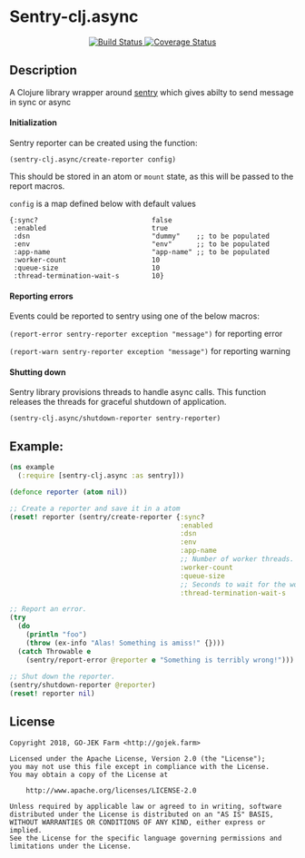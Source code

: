 # Sentry-clj.async

<p align="center">
  <a href="https://travis-ci.org/gojektech/sentry-clj.async">
    <img src="https://travis-ci.org/gojektech/sentry-clj.async.svg?branch=master" alt="Build Status" />
  </a>
  <a href='https://coveralls.io/github/gojektech/sentry-clj.async'>
    <img src='https://coveralls.io/repos/github/gojektech/sentry-clj.async/badge.svg' alt='Coverage Status' />
  </a>
</p>

## Description

A Clojure library wrapper around [sentry](https://docs.sentry.io/) which gives abilty to send message in sync or async

#### Initialization

Sentry reporter can be created using the function:

`(sentry-clj.async/create-reporter config)`

This should be stored in an atom or `mount` state, as this will be passed to the report macros.

`config` is a map defined below with default values

```
{:sync?                            false
 :enabled                          true
 :dsn                              "dummy"    ;; to be populated
 :env                              "env"      ;; to be populated
 :app-name                         "app-name" ;; to be populated
 :worker-count                     10
 :queue-size                       10
 :thread-termination-wait-s        10}
```

#### Reporting errors

Events could be reported to sentry using one of the below macros:

`(report-error sentry-reporter exception "message")` for reporting error

`(report-warn sentry-reporter exception "message")` for reporting warning

#### Shutting down
Sentry library provisions threads to handle async calls. This function releases the threads for graceful shutdown of application.

`(sentry-clj.async/shutdown-reporter sentry-reporter)`


## Example:

```clojure
(ns example
  (:require [sentry-clj.async :as sentry]))

(defonce reporter (atom nil))

;; Create a reporter and save it in a atom
(reset! reporter (sentry/create-reporter {:sync?                            false
                                          :enabled                          true
                                          :dsn                              "http://foo@gojek-sentry.golabs.io"
                                          :env                              :production
                                          :app-name                         "foo"
                                          ;; Number of worker threads.
                                          :worker-count                     10
                                          :queue-size                       10
                                          ;; Seconds to wait for the worker threads to terminate.
                                          :thread-termination-wait-s        10}))

;; Report an error.
(try
  (do
    (println "foo")
    (throw (ex-info "Alas! Something is amiss!" {})))
  (catch Throwable e
    (sentry/report-error @reporter e "Something is terribly wrong!")))
    
;; Shut down the reporter.
(sentry/shutdown-reporter @reporter)
(reset! reporter nil)
```

## License
```
Copyright 2018, GO-JEK Farm <http://gojek.farm>

Licensed under the Apache License, Version 2.0 (the "License");
you may not use this file except in compliance with the License.
You may obtain a copy of the License at

    http://www.apache.org/licenses/LICENSE-2.0

Unless required by applicable law or agreed to in writing, software
distributed under the License is distributed on an "AS IS" BASIS,
WITHOUT WARRANTIES OR CONDITIONS OF ANY KIND, either express or implied.
See the License for the specific language governing permissions and
limitations under the License.
```